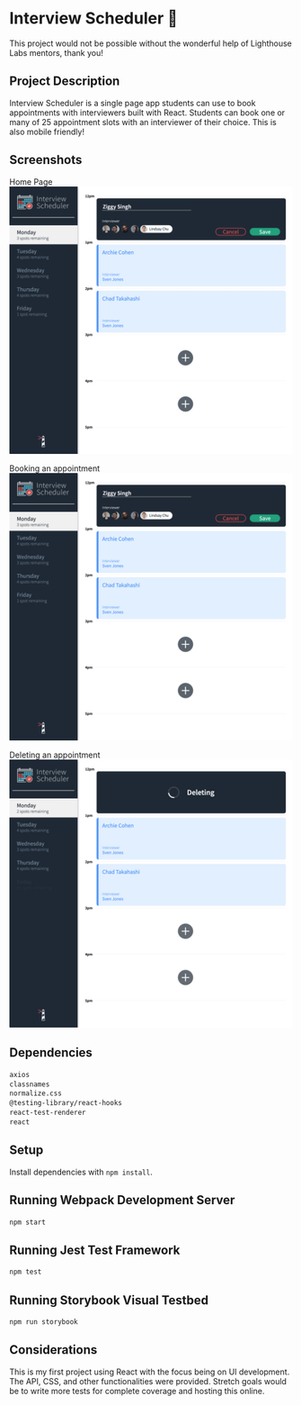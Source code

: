 # Interview Scheduler  📅


This project would not be possible without the wonderful help of Lighthouse Labs mentors, thank you!

## Project Description

Interview Scheduler is a single page app students can use to book appointments with interviewers built with React. Students can book one or many of 25 appointment slots with an interviewer of their choice. This is also mobile friendly!

## Screenshots

Home Page
![Landing page](https://github.com/ThnxZiggy/scheduler/blob/master/docs/Booking%20Appointment.png)

Booking an appointment
![booking an appointment](https://github.com/ThnxZiggy/scheduler/blob/master/docs/Booking%20Appointment.png)

Deleting an appointment
![deleting an appointment](https://github.com/ThnxZiggy/scheduler/blob/master/docs/Deleting%20Appointment.png)


## Dependencies
```sh
axios
classnames
normalize.css
@testing-library/react-hooks
react-test-renderer
react
```
## Setup

Install dependencies with `npm install`.

## Running Webpack Development Server

```sh
npm start
```

## Running Jest Test Framework

```sh
npm test
```

## Running Storybook Visual Testbed

```sh
npm run storybook
```

## Considerations

This is my first project using React with the focus being on UI development. The API, CSS, and other functionalities were provided. Stretch goals would be to write more tests for complete coverage and hosting this online.
